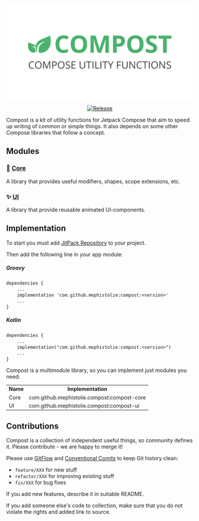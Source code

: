 <div align="center">

<img src="docs/header.png" width="600" />

[![Release](https://jitpack.io/v/mephistolie/compost.svg)](https://jitpack.io/#mephistolie/compost)

</div>

Compost is a kit of utility functions for Jetpack Compose that aim to speed up writing of common or simple things.
It also depends on some other Compose libraries that follow a concept.

## Modules

### 🔧 [Core](./core/)
A library that provides useful modifiers, shapes, scope extensions, etc.
### ✨ [UI](./ui/)
A library that provide reusable animated UI-components.

## Implementation

To start you must add [JitPack Repository](https://www.jitpack.io/) to your project.

Then add the following line in your app module:

##### Groovy
```
dependencies {
    ...
    implementation 'com.github.mephistolie:compost:<version>'
    ...
}
```

##### Kotlin
```
dependencies {
    ...
    implementation("com.github.mephistolie:compost:<version>")
    ...
}
```

Compost is a multimodule library, so you can implement just modules you need:

<table>
 <tr>
  <td><b>Name</b></td><td align="center"><b>Implementation</b></td>
 </tr>
 <tr>
  <td>Core</td><td>com.github.mephistolie.compost:compost-core</td>
 </tr>
 <tr>
  <td>UI</td><td>com.github.mephistolie.compost:compost-ui</td>
 </tr>
</table>

## Contributions

Compost is a collection of independent useful things, so community defines it. Please contribute - we are happy to merge it!

Please use [GitFlow](https://www.atlassian.com/git/tutorials/comparing-workflows/gitflow-workflow) and [Conventional Comits](https://www.conventionalcommits.org/en/v1.0.0/) to keep Git history clean:
* `feature/XXX` for new stuff
* `refactor/XXX` for improving existing stuff
* `fix/XXX` for bug fixes

If you add new features, describe it in suitable README.

If you add someone else's code to collection, make sure that you do not violate the rights and added link to source.
